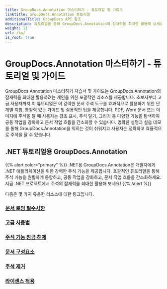 ```yaml
---
title: GroupDocs.Annotation 마스터하기 - 튜토리얼 및 가이드
linktitle: GroupDocs.Annotation 튜토리얼
additionalTitle: GroupDocs API 참조
description: 튜토리얼을 통해 GroupDocs.Annotation의 잠재력을 최대한 활용해 보세요. 포괄적인 가이드와 팁을 통해 협업을 강화하고 워크플로를 간소화하세요.
weight: 11
url: /ko/
is_root: true
---
```


# GroupDocs.Annotation 마스터하기 - 튜토리얼 및 가이드


GroupDocs.Annotation 마스터하기 자습서 및 가이드는 GroupDocs.Annotation의 잠재력을 최대한 활용하려는 개인을 위한 포괄적인 리소스를 제공합니다. 초보자부터 고급 사용자까지 이 튜토리얼은 이 강력한 문서 주석 도구를 효과적으로 활용하기 위한 단계별 지침, 통찰력 있는 가이드 및 실용적인 팁을 제공합니다. PDF, Word 문서 또는 이미지에 주석을 달 때 사용자는 강조 표시, 주석 달기, 그리기 등 다양한 기능을 탐색하여 공동 작업을 강화하고 문서 작업 흐름을 간소화할 수 있습니다. 명확한 설명과 실습 데모를 통해 GroupDocs.Annotation을 익히는 것이 쉬워지고 사용자는 정확하고 효율적으로 주석을 달 수 있습니다.

## .NET 튜토리얼용 GroupDocs.Annotation
{{% alert color="primary" %}}
.NET용 GroupDocs.Annotation은 개발자에게 .NET 애플리케이션을 위한 강력한 주석 기능을 제공합니다. 포괄적인 튜토리얼을 통해 주석 기능을 원활하게 통합하고, 공동 작업을 강화하고, 문서 작업 흐름을 간소화하세요. 지금 .NET 프로젝트에서 주석의 잠재력을 최대한 활용해 보세요!
{{% /alert %}}

다음은 몇 가지 유용한 리소스에 대한 링크입니다.
 
### [문서 로딩 필수사항](./net/document-loading-essentials/)
### [고급 사용법](./net/advanced-usage/)
### [주석 기능 잠금 해제](./net/unlocking-annotation-power/)
### [문서 구성요소](./net/document-components/)
### [주석 제거](./net/removing-annotations/)
### [라이센스 적용](./net/applying-licenses/)


